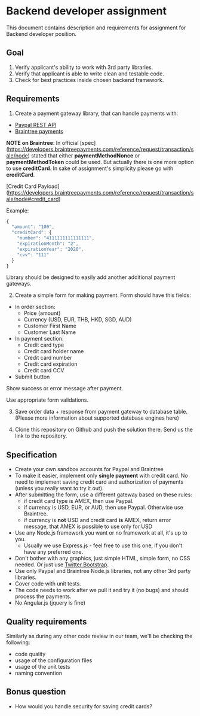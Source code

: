 Backend developer assignment
==========

This document contains description and requirements for assignment for Backend developer position.

## Goal

1. Verify applicant's ability to work with 3rd party libraries.
2. Verify that applicant is able to write clean and testable code.
3. Check for best practices inside chosen backend framework.


## Requirements

1) Create a payment gateway library, that can handle payments with:

* [Paypal REST API](https://github.com/paypal/rest-api-sdk-nodejs)
* [Braintree payments](https://www.braintreepayments.com/docs/node/)

**NOTE on Braintree**:
In official [spec] (https://developers.braintreepayments.com/reference/request/transaction/sale/node) stated that either **paymentMethodNonce** or **paymentMethodToken** could be used. But actually there is one more option to use **creditCard**. In sake of assignment's simplicity please go with **creditCard**.

[Credit Card Payload] (https://developers.braintreepayments.com/reference/request/transaction/sale/node#credit_card)

Example:
```javascript
{
  "amount": "100",
  "creditCard": {
    "number": "4111111111111111",
    "expirationMonth": "2",
    "expirationYear": "2020",
    "cvv": "111"
  }
}
```

Library should be designed to easily add another additional payment gateways.

2) Create a simple form for making payment. Form should have this fields:

* In order section:
  * Price (amount)
  * Currency (USD, EUR, THB, HKD, SGD, AUD)
  * Customer First Name
  * Customer Last Name
* In payment section:
  * Credit card type
  * Credit card holder name
  * Credit card number
  * Credit card expiration
  * Credit card CCV
* Submit button

Show success or error message after payment. 

Use appropriate form validations.

3) Save order data + response from payment gateway to database table.
(Please more information about supported database engines here)

4) Clone this repository on Github and push the solution there. Send us the link to the repository.

## Specification

* Create your own sandbox accounts for Paypal and Braintree
* To make it easier, implement only **single payment** with credit card. No need to implement saving credit card and authorization of payments (unless you really want to try it out).
* After submitting the form, use a different gateway based on these rules:
  * if credit card type is AMEX, then use Paypal.
  * if currency is USD, EUR, or AUD, then use Paypal. Otherwise use Braintree.
  * if currency is **not** USD and credit card **is** AMEX, return error message, that AMEX is possible to use only for USD
* Use any Node.js framework you want or no framework at all, it's up to you.
  * Usually we use Express.js - feel free to use this one, if you don't have any preferred one.
* Don't bother with any graphics, just simple HTML, simple form, no CSS needed. Or just use [Twitter Bootstrap](http://getbootstrap.com).
* Use only Paypal and Braintree Node.js libraries, not any other 3rd party libraries.
* Cover code with unit tests.
* The code needs to work after we pull it and try it (no bugs) and should process the payments.
* No Angular.js (jquery is fine)

## Quality requirements

Similarly as during any other code review in our team, we'll be checking the following:

* code quality
* usage of the configuration files
* usage of the unit tests
* naming convention

## Bonus question

* How would you handle security for saving credit cards?

